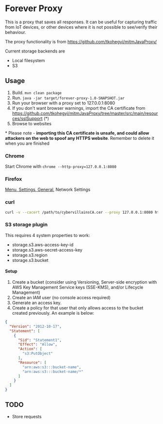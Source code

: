 # Forever Proxy


This is a proxy that saves all responses. It can be useful for capturing traffic from IoT devices, or other devices where it is not possible to see/verify their behaviour.

The proxy functionality is from https://github.com/tkohegyi/mitmJavaProxy/

Current storage backends are
* Local filesystem
* S3

## Usage

1. Build. `mvn clean package`
2. Run. `java -jar target/forever-proxy-1.0-SNAPSHOT.jar`
3. Run your browser with a proxy set to 127.0.0.1:8080
4. If you don't want browser warnings, import the CA certificate from https://github.com/tkohegyi/mitmJavaProxy/tree/master/src/main/resources/sslSupport (*)
5. Browse to websites

\* Please note - <b>importing this CA certificate is unsafe, and could allow attackers on the web to spoof any HTTPS website</b>. Remember to delete it when you are finished

### Chrome
Start Chrome with `chrome --http-proxy=127.0.0.1:8080`

### Firefox
<a href="about:preferences#general">Menu, Settings, General</a>, Network Settings<br>

### curl
```bash
curl -v --cacert /path/to/cybervillainsCA.cer --proxy 127.0.0.1:8080 https://google.com
```

### S3 storage plugin
This requires 4 system properties to work:
* storage.s3.aws-access-key-id
* storage.s3.aws-secret-access-key
* storage.s3.region
* storage.s3.bucket

#### Setup
1. Create a bucket (consider using Versioning, Server-side encryption with AWS Key Management Service keys (SSE-KMS), and/or Lifecycle Management)
2. Create an IAM user (no console access required)
3. Generate an access key.
4. Create a policy for that user that only allows access to the bucket created previously. An example is below:
```JSON
{
  "Version": "2012-10-17",
  "Statement": [
    {
      "Sid": "Statement1",
      "Effect": "Allow",
      "Action": [
        "s3:PutObject"
      ],
      "Resource": [
        "arn:aws:s3:::bucket-name",
        "arn:aws:s3:::bucket-name/*"
      ]
    }
  ]
}
```

## TODO
* Store requests